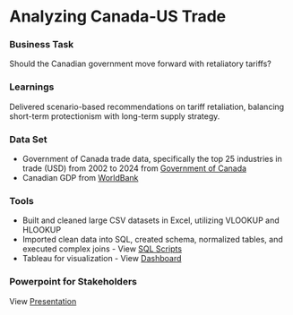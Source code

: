 # Analyzing Canada-US Trade

### Business Task 
Should the Canadian government move forward with retaliatory tariffs?

### Learnings
Delivered scenario-based recommendations on tariff retaliation, balancing short-term protectionism with long-term supply strategy.

### Data Set
- Government of Canada trade data, specifically the top 25 industries in trade (USD) from 2002 to 2024 from [Government of Canada](https://ised-isde.canada.ca/app/ixb/tdo/crtr.html?&productType=NAICS&lang=eng)
- Canadian GDP from [WorldBank](https://data.worldbank.org/indicator/NY.GDP.MKTP.CD?end=2023&locations=CA&start=2000&utm_source=chatgpt.com)

### Tools
- Built and cleaned large CSV datasets in Excel, utilizing VLOOKUP and HLOOKUP
- Imported clean data into SQL, created schema, normalized tables, and executed complex joins - View [SQL Scripts](https://github.com/francheska123/Canadian-US-trade-analysis/blob/main/final_project.sql)
- Tableau for visualization - View [Dashboard](https://public.tableau.com/views/Canada-US-Trade-Case-Study/Sheet5?:language=en-US&publish=yes&:sid=&:redirect=auth&:display_count=n&:origin=viz_share_link)

### Powerpoint for Stakeholders
View [Presentation](https://github.com/francheska123/Canadian-US-trade-analysis/blob/main/Stakeholder-Presentation.pdf)
